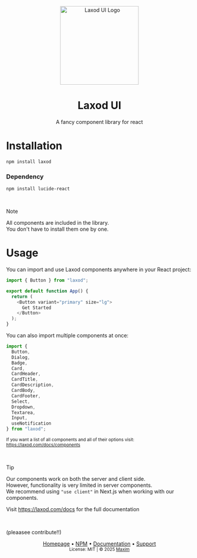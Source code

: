 <div align="center">
  <img width="212" src="https://github.com/user-attachments/assets/ae74a187-b46c-4643-aec6-8bf5d58baae4" alt="Laxod UI Logo" />
  <h1>Laxod UI</h1>
  <p>A fancy component library for react</p>

</div>

# Installation

```
npm install laxod
```

### Dependency

```
npm install lucide-react
```
<br>

> [!NOTE]
> All components are included in the library.  
> You don't have to install them one by one.  

# Usage

You can import and use Laxod components anywhere in your React project:
```typescript
import { Button } from "laxod";

export default function App() {
  return (
    <Button variant="primary" size="lg">
      Get Started
    </Button>
  );
}
```

You can also import multiple components at once:
```typescript
import {
  Button,
  Dialog,
  Badge,
  Card,
  CardHeader,
  CardTitle,
  CardDescription,
  CardBody,
  CardFooter,
  Select,
  Dropdown,
  Textarea,
  Input,
  useNotification
} from "laxod";
```

<sup>If you want a list of all components and all of their options visit: https://laxod.com/docs/components<sup>


<br>


> [!TIP]
> Our components work on both the server and client side.  
> However, functionality is very limited in server components.  
> We recommend using `"use client"` in Next.js when working with our components.  

Visit https://laxod.com/docs for the full documentation


<br>

(pleaasee contribute!!)

<div align="center">
  <a href="https://laxod.com/">Homepage</a> •
    <a href="https://www.npmjs.com/package/laxod">NPM</a> •
  <a href="https://laxod.com/docs">Documentation</a> •
  <a href="https://discord.gg/2UTkYj26B4">Support</a><br>
  <sub>License: MIT | © 2025 <a href="https://github.com/maximjsx/">Maxim</a></sub>
</div>